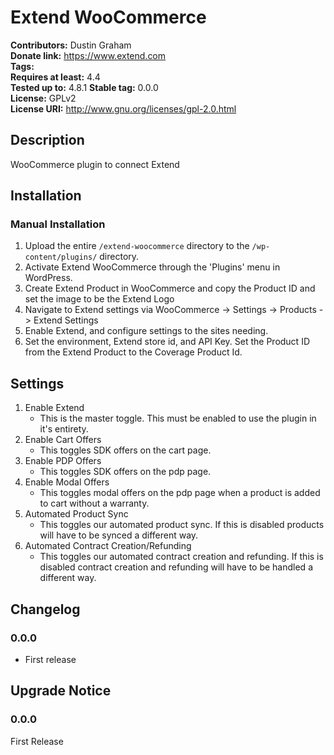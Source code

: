 # Extend WooCommerce #
**Contributors:**      Dustin Graham  
**Donate link:**       https://www.extend.com  
**Tags:**  
**Requires at least:** 4.4  
**Tested up to:**      4.8.1 
**Stable tag:**        0.0.0  
**License:**           GPLv2  
**License URI:**       http://www.gnu.org/licenses/gpl-2.0.html  

## Description ##

WooCommerce plugin to connect Extend

## Installation ##

### Manual Installation ###

1. Upload the entire `/extend-woocommerce` directory to the `/wp-content/plugins/` directory.
2. Activate Extend WooCommerce through the 'Plugins' menu in WordPress.
3. Create Extend Product in WooCommerce and copy the Product ID and set the image to be the Extend Logo
4. Navigate to Extend settings via WooCommerce -> Settings -> Products -> Extend Settings
5. Enable Extend, and configure settings to the sites needing.
5. Set the environment, Extend store id, and API Key. Set the Product ID from the Extend Product to the Coverage Product Id.

## Settings ##

1. Enable Extend
    * This is the master toggle. This must be enabled to use the plugin in it's entirety. 
2. Enable Cart Offers
    * This toggles SDK offers on the cart page.
3. Enable PDP Offers
    * This toggles SDK offers on the pdp page.
4. Enable Modal Offers
    * This toggles modal offers on the pdp page when a product is added to cart without a warranty.
5. Automated Product Sync
    * This toggles our automated product sync. If this is disabled products will have to be synced a different way.
6. Automated Contract Creation/Refunding
    * This toggles our automated contract creation and refunding. If this is disabled contract creation and refunding will have to be handled a different way.


## Changelog ##

### 0.0.0 ###
* First release

## Upgrade Notice ##

### 0.0.0 ###
First Release
